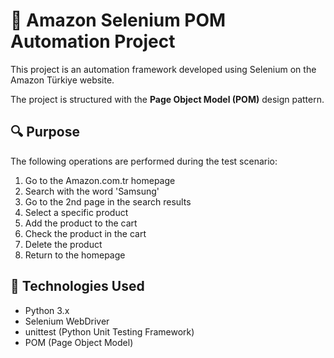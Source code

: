 # 🛒 Amazon Selenium POM Automation Project

This project is an automation framework developed using Selenium on the Amazon Türkiye website.

The project is structured with the **Page Object Model (POM)** ​​design pattern.

## 🔍 Purpose

The following operations are performed during the test scenario:

1. Go to the Amazon.com.tr homepage
2. Search with the word 'Samsung'
3. Go to the 2nd page in the search results
4. Select a specific product
5. Add the product to the cart
6. Check the product in the cart
7. Delete the product
8. Return to the homepage

## 🧱 Technologies Used

- Python 3.x
- Selenium WebDriver
- unittest (Python Unit Testing Framework)
- POM (Page Object Model)
